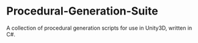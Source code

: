 # Procedural-Generation-Suite
A collection of procedural generation scripts for use in Unity3D, written in C#.
